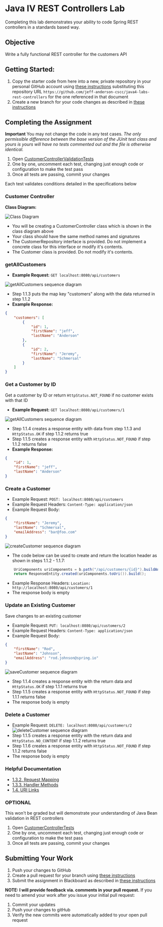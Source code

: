 # Java IV REST Controllers Lab

Completing this lab demonstrates your ability to code Spring REST
controllers in a standards based way.

## Objective

Write a fully functional REST controller for the customers API

## Getting Started:

1. Copy the starter code from here into a new, private repository in your personal GitHub account using [these instructions](https://github.com/jeff-anderson-cscc/submitting-assignments-lab#copy-the-starter-code-into-a-new-private-repository-in-your-personal-github-account) substituting this repository URL ``https://github.com/jeff-anderson-cscc/java4-labs-rest-controllers`` for the one referenced in that document
2. Create a new branch for your code changes as described in [these instructions](https://github.com/jeff-anderson-cscc/submitting-assignments-lab#before-you-start-coding)

## Completing the Assignment

__Important__ You may not change the code in any test cases. _The only permissible difference between the base version of the JUnit test class and yours is yours will have no tests commented out and the file is otherwise identical._

1. Open [CustomerControllerValidationTests](src/test/java/edu/cscc/java4/rest/CustomerControllerValidationTests.java)
1. One by one, uncomment each test, changing just enough code or configuration to make the test pass
1. Once all tests are passing, commit your changes

Each test validates conditions detailed in the specifications below

### Customer Controller

**Class Diagram:**

![Class Diagram](doc/images/class-diagram.png) 
* You will be creating a CustomerController class which is shown in the class diagram above
* Your class should have the same method names and signatures
* The CustomerRepository interface is provided. Do not implement a concrete class for this interface or modify it's contents.
* The Customer class is provided. Do not modify it's contents.

### getAllCustomers

* **Example Request:** ``GET localhost:8080/api/customers``

![getAllCustomers sequence diagram](doc/images/getAllCustomers-sequence.png)
* Step 1.1.3 puts the map key "customers" along with the data returned in step 1.1.2
* **Example Response:**
```json
{
    "customers": [
        {
            "id": 1,
            "firstName": "jeff",
            "lastName": "Anderson"
        },
        {
            "id": 2,
            "firstName": "Jeremy",
            "lastName": "Schmersal"
        }
    ]
}
```

### Get a Customer by ID

Get a customer by ID or return ``HttpStatus.NOT_FOUND`` if no customer exists with that ID

* **Example Request:** ``GET localhost:8080/api/customers/1``

![getAllCustomers sequence diagram](doc/images/getCustomer-sequence.png)
* Step 1.1.4 creates a response entity with data from step 1.1.3 and ``HttpStatus.OK`` if step 1.1.2 returns true
* Step 1.1.5 creates a response entity with ``HttpStatus.NOT_FOUND`` if step 1.1.2 returns false
* **Example Response:**
```json
{
    "id": 1,
    "firstName": "jeff",
    "lastName": "Anderson"
}
```

### Create a Customer

* Example Request: ``POST: localhost:8080/api/customers``
* Example Request Headers: ``Content-Type: application/json`` 
* Example Request Body:
```json
{
	"firstName": "Jeremy",
	"lastName": "Schmersal",
	"emailAddress": "bar@foo.com"
}
```
![createCustomer sequence diagram](doc/images/createCustomer-sequence.png)
* The code below can be used to create and return the location header as shown in steps 1.1.2 - 1.1.7:
```java
    UriComponents uriComponents = b.path("/api/customers/{id}").buildAndExpand(newCustomer.getId());
    return ResponseEntity.created(uriComponents.toUri()).build();
```
* Example Response Headers: ``Location: http://localhost:8080/api/customers/1`` 
* The response body is empty

### Update an Existing Customer

Save changes to an existing customer 

* Example Request: ``PUT: localhost:8080/api/customers/2``
* Example Request Headers: ``Content-Type: application/json`` 
* Example Request Body:
```json
{
	"firstName": "Rod",
	"lastName": "Johnson",
	"emailAddress": "rod.johnson@spring.io"
}
```
![saveCustomer sequence diagram](doc/images/saveCustomer-sequence.png)
* Step 1.1.4 creates a response entity with the return data and ``HttpStatus.OK`` if step 1.1.1 returns true
* Step 1.1.5 creates a response entity with ``HttpStatus.NOT_FOUND`` if step 1.1.1 returns false
* The response body is empty


### Delete a Customer

* Example Request: ``DELETE: localhost:8080/api/customers/2``
![deleteCustomer sequence diagram](doc/images/deleteCustomer-sequence.png)
* Step 1.1.5 creates a response entity with the return data and ``HttpStatus.NO_CONTENT`` if step 1.1.2 returns true
* Step 1.1.6 creates a response entity with ``HttpStatus.NOT_FOUND`` if step 1.1.2 returns false
* The response body is empty

### Helpful Documentation

* [1.3.2. Request Mapping](https://docs.spring.io/spring/docs/current/spring-framework-reference/web.html#mvc-ann-requestmapping)
* [1.3.3. Handler Methods](https://docs.spring.io/spring/docs/current/spring-framework-reference/web.html#mvc-ann-methods)
* [1.4. URI Links](https://docs.spring.io/spring/docs/current/spring-framework-reference/web.html#mvc-uri-building)


### OPTIONAL 

This won't be graded but will demonstrate your understanding of Java Bean validation in REST 
controllers

1. Open [CustomerControllerTests](src/test/java/edu/cscc/java4/rest/CustomerControllerTests.java)
1. One by one, uncomment each test, changing just enough code or configuration to make the test pass
1. Once all tests are passing, commit your changes

## Submitting Your Work

1. Push your changes to GitHub
1. Create a pull request for your branch using [these instructions](https://github.com/jeff-anderson-cscc/submitting-assignments-lab#once-you-are-ready-to-submit-your-work-for-grading)
1. Submit the assignment in Blackboard as described in [these instructions](https://github.com/jeff-anderson-cscc/submitting-assignments-lab#once-your-pull-request-is-created-and-i-am-added-as-a-reviewer)

__NOTE: I will provide feedback via. comments in your pull request.__
If you need to amend your work after you issue your initial pull request:

1. Commit your updates
1. Push your changes to gitHub
1. Verify the new commits were automatically added to your open pull request
